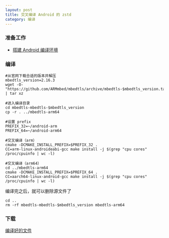 ```yaml
---
layout: post
title: 交叉编译 Android 的 zstd
category: 编译
---
```


### 准备工作
- [搭建 Android 编译环境](/编译/2019/11/22/android-environment.html)

### 编译
```shell
#从官网下载合适的版本并解压
mbedtls_version=2.16.3
wget -O- "https://github.com/ARMmbed/mbedtls/archive/mbedtls-$mbedtls_version.tar.gz" | tar xz

#进入编译目录
cd mbedtls-mbedtls-$mbedtls_version
cp -r . ../mbedtls-arm64

#设置 prefix
PREFIX_32=~/android-arm
PREFIX_64=~/android-arm64

#交叉编译（arm）
cmake -DCMAKE_INSTALL_PREFIX=$PREFIX_32 .
CC=arm-linux-androideabi-gcc make install -j $(grep "cpu cores" /proc/cpuinfo | wc -l)

#交叉编译（arm64）
cd ../mbedtls-arm64
cmake -DCMAKE_INSTALL_PREFIX=$PREFIX_64 .
CC=aarch64-linux-android-gcc make install -j $(grep "cpu cores" /proc/cpuinfo | wc -l)
```

编译完之后，就可以删除源文件了
```shell
cd ..
rm -rf mbedtls-mbedtls-$mbedtls_version mbedtls-arm64
```

### 下载
[编译好的文件](/assets/android-mbedtls.tar.gz)
